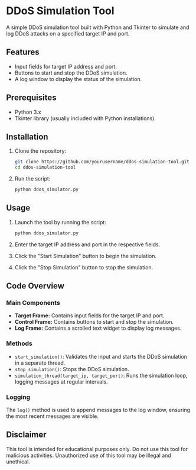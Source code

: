 # DDoS Simulation Tool

A simple DDoS simulation tool built with Python and Tkinter to simulate and log DDoS attacks on a specified target IP and port.

## Features

- Input fields for target IP address and port.
- Buttons to start and stop the DDoS simulation.
- A log window to display the status of the simulation.

## Prerequisites

- Python 3.x
- Tkinter library (usually included with Python installations)

## Installation

1. Clone the repository:

   ```sh
   git clone https://github.com/yourusername/ddos-simulation-tool.git
   cd ddos-simulation-tool
   ```

2. Run the script:

   ```sh
   python ddos_simulator.py
   ```

## Usage

1. Launch the tool by running the script:

   ```sh
   python ddos_simulator.py
   ```

2. Enter the target IP address and port in the respective fields.
3. Click the "Start Simulation" button to begin the simulation.
4. Click the "Stop Simulation" button to stop the simulation.

## Code Overview

### Main Components

- **Target Frame:** Contains input fields for the target IP and port.
- **Control Frame:** Contains buttons to start and stop the simulation.
- **Log Frame:** Contains a scrolled text widget to display log messages.

### Methods

- `start_simulation()`: Validates the input and starts the DDoS simulation in a separate thread.
- `stop_simulation()`: Stops the DDoS simulation.
- `simulation_thread(target_ip, target_port)`: Runs the simulation loop, logging messages at regular intervals.

### Logging

The `log()` method is used to append messages to the log window, ensuring the most recent messages are visible.

## Disclaimer

This tool is intended for educational purposes only. Do not use this tool for malicious activities. Unauthorized use of this tool may be illegal and unethical.
